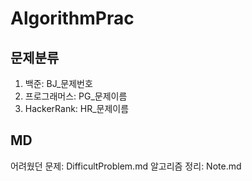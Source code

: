 # AlgorithmPrac

## 문제분류
1. 백준: BJ_문제번호
2. 프로그래머스: PG_문제이름
3. HackerRank: HR_문제이름

## MD
어려웠던 문제: DifficultProblem.md
알고리즘 정리: Note.md